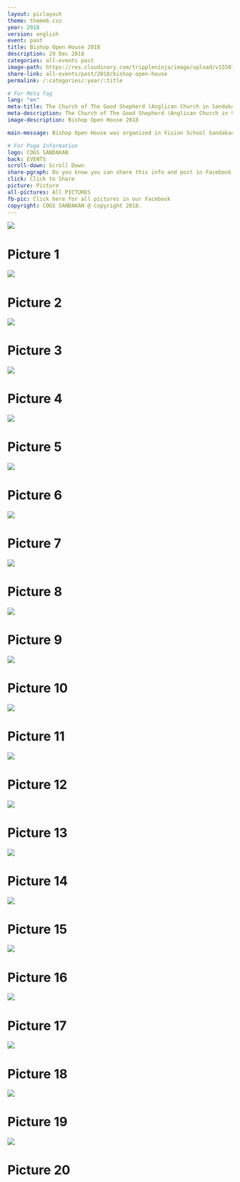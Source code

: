 ```yaml
---
layout: piclayout
theme: theme6.css
year: 2018
version: english
event: past
title: Bishop Open House 2018
description: 29 Dec 2018
categories: all-events past
image-path: https://res.cloudinary.com/trippleninja/image/upload/v1550732223/Christmas/Bishop%20Open%20House/4.jpg
share-link: all-events/past/2018/bishop-open-house
permalink: /:categories/:year/:title

# For Meta Tag
lang: "en"
meta-title: The Church of The Good Shepherd (Anglican Church in Sandakan) | Past Event -  Bishop Open House 2018
meta-description: The Church of The Good Shepherd (Anglican Church in Sandakan) | Past Event -  Bishop Open House was organized in Vision School Sandakan 2018
image-description: Bishop Open House 2018

main-message: Bishop Open House was organized in Vision School Sandakan

# For Page Information
logo: COGS SANDAKAN
back: EVENTS
scroll-down: Scroll Down
share-pgraph: Do you know you can share this info and post in Facebook, Twitter, GooglePlus and even Whatsapp group? Just click below button and choose the right social media to share!
click: Click to Share
picture: Picture
all-pictures: All PICTURES
fb-pic: Click here for all pictures in our Facebook
copyright: COGS SANDAKAN @ Copyright 2018.
---
```


<div class="slide active"><img src="https://res.cloudinary.com/trippleninja/image/upload/v1550732224/Christmas/Bishop%20Open%20House/1.jpg">
    <div class="pic-container">
        <h1 class="slide-heading">
            Picture 1
        </h1>
    </div>
</div>

<div class="slide"><img src="https://res.cloudinary.com/trippleninja/image/upload/v1550732223/Christmas/Bishop%20Open%20House/2.jpg">
    <div class="pic-container">
        <h1 class="slide-heading">
            Picture 2
        </h1>
    </div>
</div>

<div class="slide"><img src="https://res.cloudinary.com/trippleninja/image/upload/v1550732223/Christmas/Bishop%20Open%20House/3.jpg">
    <div class="pic-container">
        <h1 class="slide-heading">
            Picture 3
        </h1>
    </div>
</div>

<div class="slide"><img src="https://res.cloudinary.com/trippleninja/image/upload/v1550732223/Christmas/Bishop%20Open%20House/4.jpg">
    <div class="pic-container">
        <h1 class="slide-heading">
            Picture 4
        </h1>
    </div>
</div>

<div class="slide"><img src="https://res.cloudinary.com/trippleninja/image/upload/v1550732224/Christmas/Bishop%20Open%20House/5.jpg">
    <div class="pic-container">
        <h1 class="slide-heading">
            Picture 5
        </h1>
    </div>
</div>

<div class="slide"><img src="https://res.cloudinary.com/trippleninja/image/upload/v1550732224/Christmas/Bishop%20Open%20House/6.jpg">
    <div class="pic-container">
        <h1 class="slide-heading">
            Picture 6
        </h1>
    </div>
</div>

<div class="slide"><img src="https://res.cloudinary.com/trippleninja/image/upload/v1550732224/Christmas/Bishop%20Open%20House/7.jpg">
    <div class="pic-container">
        <h1 class="slide-heading">
            Picture 7
        </h1>
    </div>
</div>

<div class="slide"><img src="https://res.cloudinary.com/trippleninja/image/upload/v1550732225/Christmas/Bishop%20Open%20House/8.jpg">
    <div class="pic-container">
        <h1 class="slide-heading">
            Picture 8
        </h1>
    </div>
</div>

<div class="slide"><img src="https://res.cloudinary.com/trippleninja/image/upload/v1550732225/Christmas/Bishop%20Open%20House/9.jpg">
    <div class="pic-container">
        <h1 class="slide-heading">
            Picture 9
        </h1>
    </div>
</div>

<div class="slide"><img src="https://res.cloudinary.com/trippleninja/image/upload/v1550732225/Christmas/Bishop%20Open%20House/10.jpg">
    <div class="pic-container">
        <h1 class="slide-heading">
            Picture 10
        </h1>
    </div>
</div>
<div class="slide"><img src="https://res.cloudinary.com/trippleninja/image/upload/v1550732225/Christmas/Bishop%20Open%20House/11.jpg">
    <div class="pic-container">
        <h1 class="slide-heading">
            Picture 11
        </h1>
    </div>
</div>
<div class="slide"><img src="https://res.cloudinary.com/trippleninja/image/upload/v1550732225/Christmas/Bishop%20Open%20House/12.jpg">
    <div class="pic-container">
        <h1 class="slide-heading">
            Picture 12
        </h1>
    </div>
</div>
<div class="slide"><img src="https://res.cloudinary.com/trippleninja/image/upload/v1550732226/Christmas/Bishop%20Open%20House/13.jpg">
    <div class="pic-container">
        <h1 class="slide-heading">
            Picture 13
        </h1>
    </div>
</div>
<div class="slide"><img src="https://res.cloudinary.com/trippleninja/image/upload/v1550732226/Christmas/Bishop%20Open%20House/14.jpg">
    <div class="pic-container">
        <h1 class="slide-heading">
            Picture 14
        </h1>
    </div>
</div>
<div class="slide"><img src="https://res.cloudinary.com/trippleninja/image/upload/v1550732226/Christmas/Bishop%20Open%20House/15.jpg">
    <div class="pic-container">
        <h1 class="slide-heading">
            Picture 15
        </h1>
    </div>
</div>
<div class="slide"><img src="https://res.cloudinary.com/trippleninja/image/upload/v1550732226/Christmas/Bishop%20Open%20House/16.jpg">
    <div class="pic-container">
        <h1 class="slide-heading">
            Picture 16
        </h1>
    </div>
</div>
<div class="slide"><img src="https://res.cloudinary.com/trippleninja/image/upload/v1550732226/Christmas/Bishop%20Open%20House/17.jpg">
    <div class="pic-container">
        <h1 class="slide-heading">
            Picture 17
        </h1>
    </div>
</div>
<div class="slide"><img src="https://res.cloudinary.com/trippleninja/image/upload/v1550732226/Christmas/Bishop%20Open%20House/18.jpg">
    <div class="pic-container">
        <h1 class="slide-heading">
            Picture 18
        </h1>
    </div>
</div>
<div class="slide"><img src="https://res.cloudinary.com/trippleninja/image/upload/v1550732226/Christmas/Bishop%20Open%20House/19.jpg">
    <div class="pic-container">
        <h1 class="slide-heading">
            Picture 19
        </h1>
    </div>
</div>
<div class="slide"><img src="https://res.cloudinary.com/trippleninja/image/upload/v1550732227/Christmas/Bishop%20Open%20House/20.jpg">
    <div class="pic-container">
        <h1 class="slide-heading">
            Picture 20
        </h1>
    </div>
</div>

